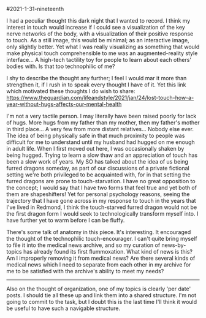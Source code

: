 #2021-1-31-nineteenth

I had a peculiar thought this dark night that I wanted to record.  I think my interest in touch would increase if I could see a visualization of the key nerve networks of the body, with a visualization of their positive response to touch.  As a still image, this would be minimal; as an interactive image, only slightly better.  Yet what I was really visualizing as something that would make physical touch comprehensible to me was an augmented-reality style interface...  A high-tech tactility toy for people to learn about each others' bodies with.  Is that too technophilic of me?

I shy to describe the thought any further; I feel I would mar it more than strengthen it, if I rush in to speak every thought I have of it.  Yet this link which motivated these thoughts I do wish to share: https://www.theguardian.com/lifeandstyle/2021/jan/24/lost-touch-how-a-year-without-hugs-affects-our-mental-health

I'm not a very tactile person.  I may literally have been raised poorly for lack of hugs.  More hugs from my father than my mother, then my father's mother in third place...  A very few from more distant relatives...  Nobody else ever.  The idea of being physically safe in that much proximity to people was difficult for me to understand until my husband had hugged on me enough in adult life.  When I first moved out here, I was occasionally shaken by being hugged.  Trying to learn a slow thaw and an appreciation of touch has been a slow work of years.  My SO has talked about the idea of us being furred dragons someday, as part of our discussions of a private fictional setting we're both privileged to be acquainted with, for in that setting the furred dragons are prone to touch-starvation.  I have no great opposition to the concept; I would say that I have two forms that feel true and yet both of them are shapeshifters!  Yet for personal psychology reasons, seeing the trajectory that I have gone across in my response to touch in the years that I've lived in Redmond, I think the touch-starved furred dragon would not be the first dragon form I would seek to technologically transform myself into.  I have further yet to warm before I can be fluffy.

There's some talk of anatomy in this piece.  It's interesting.  It encouraged the thought of the technophilic touch-encourager.  I can't quite bring myself to file it into the medical news archive, and so my curation of news-by-topics has already found its first flummoxation.  What kind of news is this?  Am I improperly removing it from medical news?  Are there several kinds of medical news which I need to separate from each other in my archive for me to be satisfied with the archive's ability to meet my needs?

---
Also on the thought of organization, one of my topics is clearly 'per date' posts.  I should tie all these up and link them into a shared structure.  I'm not going to commit to the task, but I doubt this is the last time I'll think it would be useful to have such a navigable structure.
